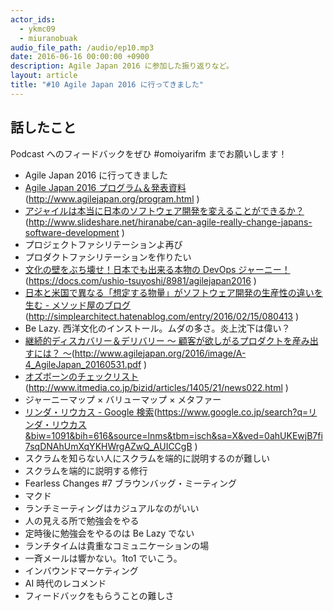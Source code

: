 ```yaml
---
actor_ids:
  - ykmc09
  - miuranobuak
audio_file_path: /audio/ep10.mp3
date: 2016-06-16 00:00:00 +0900
description: Agile Japan 2016 に参加した振り返りなど。
layout: article
title: "#10 Agile Japan 2016 に行ってきました"
---
```


## 話したこと
Podcast へのフィードバックをぜひ #omoiyarifm までお願いします！

- Agile Japan 2016 に行ってきました
- [Agile Japan 2016 プログラム＆発表資料](http://www.agilejapan.org/program.html)(http://www.agilejapan.org/program.html )
- [アジャイルは本当に日本のソフトウェア開発を変えることができるか？](http://www.slideshare.net/hiranabe/can-agile-really-change-japans-software-development)(http://www.slideshare.net/hiranabe/can-agile-really-change-japans-software-development )
- プロジェクトファシリテーションよ再び
- プロダクトファシリテーションを作りたい
- [文化の壁をぶち壊せ！日本でも出来る本物の DevOps ジャーニー！](https://docs.com/ushio-tsuyoshi/8981/agilejapan2016)(https://docs.com/ushio-tsuyoshi/8981/agilejapan2016 )
- [日本と米国で異なる「想定する物量」がソフトウェア開発の生産性の違いを生む - メソッド屋のブログ](http://simplearchitect.hatenablog.com/entry/2016/02/15/080413)(http://simplearchitect.hatenablog.com/entry/2016/02/15/080413 )
- Be Lazy. 西洋文化のインストール。ムダの多さ。炎上沈下は偉い？
- [継続的ディスカバリー＆デリバリー ～ 顧客が欲しがるプロダクトを産み出すには？ ～](http://www.agilejapan.org/2016/image/A-4_AgileJapan_20160531.pdf )(http://www.agilejapan.org/2016/image/A-4_AgileJapan_20160531.pdf )
- [オズボーンのチェックリスト](http://www.itmedia.co.jp/bizid/articles/1405/21/news022.html)(http://www.itmedia.co.jp/bizid/articles/1405/21/news022.html )
- ジャーニーマップ × バリューマップ × メタファー
- [リンダ・リウカス - Google 検索](https://www.google.co.jp/search?q=リンダ・リウカス&biw=1091&bih=616&source=lnms&tbm=isch&sa=X&ved=0ahUKEwjB7fi7sqDNAhUmXqYKHWrgAZwQ_AUICCgB)(https://www.google.co.jp/search?q=リンダ・リウカス&biw=1091&bih=616&source=lnms&tbm=isch&sa=X&ved=0ahUKEwjB7fi7sqDNAhUmXqYKHWrgAZwQ_AUICCgB )
- スクラムを知らない人にスクラムを端的に説明するのが難しい
- スクラムを端的に説明する修行
- Fearless Changes #7 ブラウンバッグ・ミーティング
- マクド
- ランチミーティングはカジュアルなのがいい
- 人の見える所で勉強会をやる
- 定時後に勉強会をやるのは Be Lazy でない
- ランチタイムは貴重なコミュニケーションの場
- 一斉メールは響かない。1to1 でいこう。
- インバウンドマーケティング
- AI 時代のレコメンド
- フィードバックをもらうことの難しさ